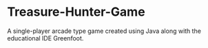 # Treasure-Hunter-Game
A single-player arcade type game created using Java along with the educational IDE Greenfoot.

